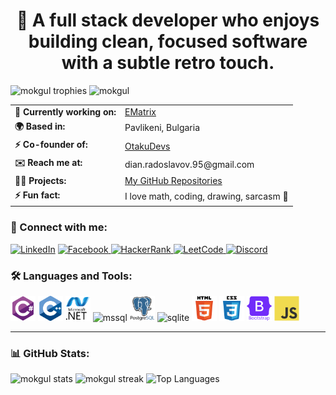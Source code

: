 <h1 align="center">🎨 A full stack developer who enjoys building clean, focused software with a subtle retro touch.</h1>

<img src="https://github-profile-trophy.vercel.app/?username=mokgul&theme=nord" alt="mokgul trophies" />

 <img src="https://komarev.com/ghpvc/?username=mokgul&label=Profile%20views&color=0e75b6&style=flat" alt="mokgul" />

  <!-- Table Section -->
  <div>
    <table class="table table-bordered table-sm">
      <tbody>
        <tr>
          <td><strong>🔭 Currently working on:</strong></td>
          <td><a href="https://github.com/OtakuDevs/EMatrix">EMatrix</a></td>
        </tr>
        <tr>
          <td><strong>🌍 Based in:</strong></td>
          <td>Pavlikeni, Bulgaria</td>
        </tr>
        <tr>
          <td><strong>⚡ Co-founder of:</strong></td>
          <td><a href="https://otakudevs.net/">OtakuDevs</a></td>
        </tr>
        <tr>
          <td><strong>✉️ Reach me at:</strong></td>
          <td>dian.radoslavov.95@gmail.com</td>
        </tr>
        <tr>
          <td><strong>👨‍💻 Projects:</strong></td>
          <td><a href="https://github.com/mokgul?tab=repositories">My GitHub Repositories</a></td>
        </tr>
        <tr>
          <td><strong>⚡ Fun fact:</strong></td>
          <td>I love math, coding, drawing, sarcasm 🙈</td>
        </tr>
      </tbody>
    </table>

 ### 🤝 Connect with me:
 <a href="https://linkedin.com/in/dian-radoslavov-65696ab1" target="_blank">
 <img src="https://raw.githubusercontent.com/rahuldkjain/github-profile-readme-generator/master/src/images/icons/Social/linked-in-alt.svg" alt="LinkedIn" height="30" width="40" /></a>
 <a href="https://fb.com/dian.radoslavov.95" target="_blank">
 <img src="https://raw.githubusercontent.com/rahuldkjain/github-profile-readme-generator/master/src/images/icons/Social/facebook.svg" alt="Facebook" height="30" width="40" />
 </a>
 <a href="https://www.hackerrank.com/dian_radoslavov1" target="_blank">
 <img src="https://raw.githubusercontent.com/rahuldkjain/github-profile-readme-generator/master/src/images/icons/Social/hackerrank.svg" alt="HackerRank" height="30" width="40" />
 </a>
 <a href="https://www.leetcode.com/mokgul" target="_blank">
 <img src="https://raw.githubusercontent.com/rahuldkjain/github-profile-readme-generator/master/src/images/icons/Social/leet-code.svg" alt="LeetCode" height="30" width="40" />
 </a>
 <a href="https://discord.gg/qdaNcJ7Z6r" target="_blank">
 <img src="https://raw.githubusercontent.com/rahuldkjain/github-profile-readme-generator/master/src/images/icons/Social/discord.svg" alt="Discord" height="30" width="40" />
 </a>


### 🛠️ Languages and Tools:
<p align="left">
  <img src="https://raw.githubusercontent.com/devicons/devicon/master/icons/csharp/csharp-original.svg" alt="csharp" width="40" height="40" />
  <img src="https://raw.githubusercontent.com/devicons/devicon/master/icons/cplusplus/cplusplus-original.svg" alt="cplusplus" width="40" height="40" />
  <img src="https://raw.githubusercontent.com/devicons/devicon/master/icons/dot-net/dot-net-original-wordmark.svg" alt="dotnet" width="40" height="40" />
  <img src="https://www.svgrepo.com/show/303229/microsoft-sql-server-logo.svg" alt="mssql" width="40" height="40" />
  <img src="https://raw.githubusercontent.com/devicons/devicon/master/icons/postgresql/postgresql-original-wordmark.svg" alt="postgresql" width="40" height="40" />
  <img src="https://www.vectorlogo.zone/logos/sqlite/sqlite-icon.svg" alt="sqlite" width="40" height="40" />
  <img src="https://raw.githubusercontent.com/devicons/devicon/master/icons/html5/html5-original-wordmark.svg" alt="html5" width="40" height="40" />
  <img src="https://raw.githubusercontent.com/devicons/devicon/master/icons/css3/css3-original-wordmark.svg" alt="css3" width="40" height="40" />
  <img src="https://raw.githubusercontent.com/devicons/devicon/master/icons/bootstrap/bootstrap-plain-wordmark.svg" alt="bootstrap" width="40" height="40" />
  <img src="https://raw.githubusercontent.com/devicons/devicon/master/icons/javascript/javascript-original.svg" alt="javascript" width="40" height="40" />
</p>

---

### 📊 GitHub Stats:

<div class="d-flex flex-row">
  <img src="https://github-readme-stats.vercel.app/api?username=mokgul&show_icons=true&theme=dark&title_color=ffd700&text_color=ffd700&icon_color=ffd700" alt="mokgul stats" />
  <img src="https://github-readme-streak-stats.herokuapp.com/?user=mokgul&theme=dark&ring=ffd700&fire=ffd700&currStreakLabel=ffd700&sideNums=ffd700&sideLabels=ffd700&dates=ffd700" alt="mokgul streak" />
  <img src="https://github-readme-stats.vercel.app/api/top-langs?username=mokgul&show_icons=true&locale=en&layout=compact&theme=dark&title_color=ffd700&text_color=ffd700" alt="Top Languages" />
</div>


  


